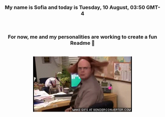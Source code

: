 


<div align="center">
<h3 >My name is Sofia and today is Tuesday, 10 August, 03:50 GMT-4</h3><br>
<h3 >For now, me and my personalities are working to create a fun Readme 👋
</h3><br>
<img src='img/dwight.gif' alt='working...'/>
</div>
